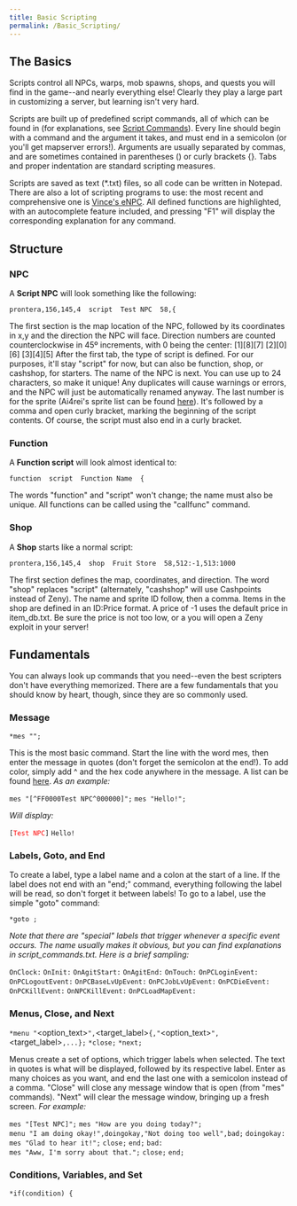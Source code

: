```yaml
---
title: Basic Scripting
permalink: /Basic_Scripting/
---
```


The Basics
----------

Scripts control all NPCs, warps, mob spawns, shops, and quests you will find in the game--and nearly everything else! Clearly they play a large part in customizing a server, but learning isn't very hard.

Scripts are built up of predefined script commands, all of which can be found in (for explanations, see [Script Commands](:Category:Script_Command)). Every line should begin with a command and the argument it takes, and must end in a semicolon (or you'll get mapserver errors!). Arguments are usually separated by commas, and are sometimes contained in parentheses () or curly brackets {}. Tabs and proper indentation are standard scripting measures.

Scripts are saved as text (\*.txt) files, so all code can be written in Notepad. There are also a lot of scripting programs to use: the most recent and comprehensive one is [Vince's eNPC](http://rathena.org/board/topic/56484-enpc-script-editor/). All defined functions are highlighted, with an autocomplete feature included, and pressing "F1" will display the corresponding explanation for any command.

Structure
---------

### NPC

A **Script NPC** will look something like the following:

`prontera,156,145,4 `<tab>` script `<tab>` Test NPC `<tab>` 58,{`

The first section is the map location of the NPC, followed by its coordinates in x,y and the direction the NPC will face. Direction numbers are counted counterclockwise in 45º increments, with 0 being the center:
\[1\]\[8\]\[7\]
\[2\]\[0\]\[6\]
\[3\]\[4\]\[5\]
After the first tab, the type of script is defined. For our purposes, it'll stay "script" for now, but can also be function, shop, or cashshop, for starters.
The name of the NPC is next. You can use up to 24 characters, so make it unique! Any duplicates will cause warnings or errors, and the NPC will just be automatically renamed anyway.
The last number is for the sprite (Ai4rei's sprite list can be found [here](http://nn.nachtwolke.com/dev/npclist/)). It's followed by a comma and open curly bracket, marking the beginning of the script contents. Of course, the script must also end in a curly bracket.

### Function

A **Function script** will look almost identical to:

`function `<tab>` script `<tab>` Function Name `<tab>` {`

The words "function" and "script" won't change; the name must also be unique. All functions can be called using the "callfunc" command.

### Shop

A **Shop** starts like a normal script:

`prontera,156,145,4 `<tab>` shop `<tab>` Fruit Store `<tab>` 58,512:-1,513:1000`

The first section defines the map, coordinates, and direction. The word "shop" replaces "script" (alternately, "cashshop" will use Cashpoints instead of Zeny). The name and sprite ID follow, then a comma.
Items in the shop are defined in an ID:Price format. A price of -1 uses the default price in item_db.txt. Be sure the price is not too low, or a you will open a Zeny exploit in your server!

Fundamentals
------------

You can always look up commands that you need--even the best scripters don't have everything memorized. There are a few fundamentals that you should know by heart, though, since they are so commonly used.

### Message

`*mes "`<string>`";`

This is the most basic command. Start the line with the word mes, then enter the message in quotes (don't forget the semicolon at the end!).
To add color, simply add ^ and the hex code anywhere in the message. A list can be found [here](http://www.immigration-usa.com/html_colors.html).
*As an example:*

`mes "[^FF0000Test NPC^000000]";`
`mes "Hello!";`

*Will display:*

`[`<span style="color:#FF0000;">`Test NPC`</span>`]`
`Hello!`

### Labels, Goto, and End

To create a label, type a label name and a colon at the start of a line. If the label does not end with an "end;" command, everything following the label will be read, so don't forget it between labels!
To go to a label, use the simple "goto" command:

`*goto `<label>`;`

*Note that there are "special" labels that trigger whenever a specific event occurs. The name usually makes it obvious, but you can find explanations in script_commands.txt. Here is a brief sampling:*

`OnClock`<hour><minute>`:`
`OnInit:`
`OnAgitStart:`
`OnAgitEnd:`
`OnTouch:`
`OnPCLoginEvent:`
`OnPCLogoutEvent:`
`OnPCBaseLvUpEvent:`
`OnPCJobLvUpEvent:`
`OnPCDieEvent:`
`OnPCKillEvent:`
`OnNPCKillEvent:`
`OnPCLoadMapEvent:`

### Menus, Close, and Next

`*menu "`<option_text>`",`<target_label>`{,"`<option_text>`",`<target_label>`,...};`
`*close;`
`*next;`

Menus create a set of options, which trigger labels when selected. The text in quotes is what will be displayed, followed by its respective label. Enter as many choices as you want, and end the last one with a semicolon instead of a comma.
"Close" will close any message window that is open (from "mes" commands).
"Next" will clear the message window, bringing up a fresh screen.
*For example:*

`mes "[Test NPC]";`
`mes "How are you doing today?";`
`menu "I am doing okay!",doingokay,"Not doing too well",bad;`
`doingokay:`
`mes "Glad to hear it!";`
`close;`
`end;`
`bad:`
`mes "Aww, I'm sorry about that.";`
`close;`
`end;`

### Conditions, Variables, and Set

`*if(condition) {`

<script>
}

`*else {`

<script>
}

Conditional statements "if" and "else" are the same as anywhere else. Multiple conditions can be specified: || means *or*, while && means *and*. == is *equal*, != is *not equal*. Inequalities can be used as well (&lt;, &gt;, &lt;=, &gt;=).
The "else" can be omitted, and the brackets aren't necessary unless multiple commands follow a conditional statement.
The type of variable used is defined in the name. There are permanent and temporary variables, as well as scope (temporary NPC), character, global, and global account. The default type is an integer, and adding $ as a suffix creates a string.
Here are some example types, taken from script_commands.txt:

`name  - permanent character integer variable`
`name$ - permanent character string variable`
`@name  - temporary character integer variable`
`@name$ - temporary character string variable`
`$name  - permanent global integer variable`
`$name$ - permanent global string variable`
`$@name  - temporary global integer variable`
`$@name$ - temporary global string variable`
`.name  - NPC integer variable`
`.name$ - NPC string variable`
`.@name  - scope integer variable`
`.@name$ - scope string variable`
`#name  - permanent local account integer variable`
`#name$ - permanent local account string variable`
`##name  - permanent global account integer variable`
`##name$ - permanent global account string variable`

The "set" command is used to give a value (or string) to a variable:

`*set `<variable>`,`<expression>`;`

*The following script will pick a random number, store it as the temporary scope variable .@random, and display two different messages depending on the result:*

`set .@random, rand(1,2);`
`if (.@random == 1) { mes "I like you! :D"; }`
`else { mes "I don't like you.  Get out of here!"; }`
`close;`

### Duplicating

It would be a huge waste of time and space to code the same NPC over and over again. By duplication, an NPC can be created in multiple locations.
Take a look at our old Test NPC:

`prontera,156,145,4 `<tab>` script `<tab>` Test NPC `<tab>` 58,{`

To be able to duplicate this, we will change the heading to this:

`- `<tab>` script `<tab>` Test NPC#01::testnpc `<tab>` 58,{`

The location doesn't need to be defined in the NPC, since it will be in the duplicates.
The displayed name remains "Test NPC". But since NPC names must be unique, adding \#01 separates this one from the rest, which will be \#02, \#03, etc. Lastly, ::testnpc is the reference name used for duplicating NPCs; this part is not displayed on the screen.
After creating the base NPC, duplicates can be added anywhere to any file, so long as you use the same NPC name:

`spl_fild03,150,150,7 `<tab>` duplicate(testnpc) `<tab>` Test NPC `<tab>` 58`
`niflheim,50,50,2 `<tab>` duplicate(testnpc) `<tab>` Test NPC `<tab>` 58`
`tha_scene01,140,190,4 `<tab>` duplicate(testnpc) `<tab>` Test NPC `<tab>` 58`

The first part is *map,x,y,direction*, as you're probably used to by now.
To define a duplicate, the word "duplicate" followed by the NPC, in parentheses, is needed. The last two parameters are the display name and sprite ID (yes, you can change these, too!).

Finished Product
----------------

Here is an example using the features explained above:

`prontera,156,145,4 script  Test NPC::test  589,{`
`    mes "Hello, how are you?";`
`    mes "I am fine, how are you?";`
`    menu "I am doing okay!",-,"Not doing too good",bad;`
`    mes "That's good, I'm glad to hear that";`
`    close;`
`bad:`
`    mes "Awww, that makes me a bit ^FF0000sad^000000. Sorry to hear that.";`
`    next;`
`    mes "Would you like some zeny to help yourself feel better?";`
`    next;`
`    menu "Sure, give it to me!",L_zeny,"Naw, No zeny for me",-;`
`    close;`
`L_Zeny:`
`    mes "I can only give you zeny if you have 10,000 or less.";`
`    if (Zeny > 10000) goto toomuch;`
`    mes "You have 10,000 zeny or less, I see.";`
`    set Zeny,Zeny+10000;`
`    next;`
`    mes "Hope you feel better!";`
`    close;`
`toomuch:`
`    mes "You have over 10,000 zeny, you must feel really good about yourself!";`
`    close;`
`}`
`lhz_dun01,157,285,4    duplicate(test) Test NPC    859`
`hu_fild05,186,210,4    duplicate(test) Test NPC    859`
`yuno_fild07,221,179,4  duplicate(test) Test NPC    859`
`tha_scene01,139,194,1  duplicate(test) Test NPC    859`

Adding Scripts
--------------

For an NPC to be loaded, it needs to be added to a .conf file. This is typically *npc/scripts_custom.conf*.
Add a line, and enter your NPC file in the following format:

`npc: npc/path/to/script.txt`

That's it! You're finished!

External Links
--------------

**Reference Manuals for scriping commands**

-   Original documentation

**Sprite lists**

-   <http://nn.nachtwolke.com/dev/npclist/>

**Color Charts**

-   <http://www.immigration-usa.com/html_colors.html>
-   <http://www.december.com/html/spec/colorcodes.html>
-   [Hex triplet](wikipedia:Hex_triplet)
-   <http://www.colorschemer.com/online.html>

**Support, Request and Release**

-   [Scripting support on rA forums](http://rathena.org/board/index.php?showforum=30)
-   1.  scripting on irc.deltaanime.net : Dedicated channel for scripters. Come here to get or give semi-fast support or just for fun.
-   1.  rathena on irc.rizon.net : Main rAthena channel.

[Category:Scripting](Category:Scripting)